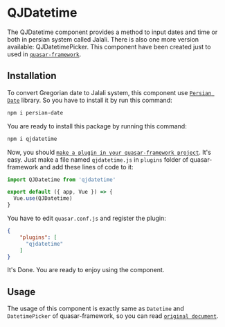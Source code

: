 # QJDatetime

The QJDatetime component provides a method to input dates and time or both in persian system called Jalali. There is also one more version available: QJDatetimePicker.
This component have been created just to used in [`quasar-framework`](https://quasar-framework.org).

## Installation

To convert Gregorian date to Jalali system, this component use [`Persian Date`](http://babakhani.github.io/PersianWebToolkit/doc/persian-date) library. So you have to install it by run this command:

```bash
npm i persian-date
``` 

You are ready to install this package by running this command:
```bash
npm i qjdatetime
```

Now, you should [`make a plugin in your quasar-framework project`](https://quasar-framework.org/guide/app-plugins.html). It's easy.
Just make a file named `qjdatetime.js` in `plugins` folder of quasar-framework and add these lines of code to it:
```javascript
import QJDatetime from 'qjdatetime'

export default ({ app, Vue }) => {
  Vue.use(QJDatetime)
}
```

You have to edit `quasar.conf.js` and register the plugin:
```json
{
    "plugins": [
      "qjdatetime"
    ]
}
```

It's Done. You are ready to enjoy using the component.

## Usage

The usage of this component is exactly same as `Datetime` and `DatetimePicker` of quasar-framework, so you can read [`original document`](https://quasar-framework.org/components/datetime-input.html).

